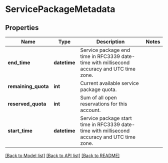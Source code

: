 # ServicePackageMetadata

## Properties
Name | Type | Description | Notes
------------ | ------------- | ------------- | -------------
**end_time** | **datetime** | Service package end time in RFC3339 date-time with millisecond accuracy and UTC time zone. | 
**remaining_quota** | **int** | Current available service package quota. | 
**reserved_quota** | **int** | Sum of all open reservations for this account. | 
**start_time** | **datetime** | Service package start time in RFC3339 date-time with millisecond accuracy and UTC time zone. | 

[[Back to Model list]](../README.md#documentation-for-models) [[Back to API list]](../README.md#documentation-for-api-endpoints) [[Back to README]](../README.md)


